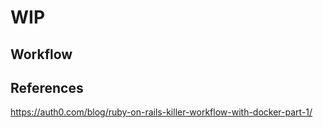 # WIP

## Workflow


## References

https://auth0.com/blog/ruby-on-rails-killer-workflow-with-docker-part-1/